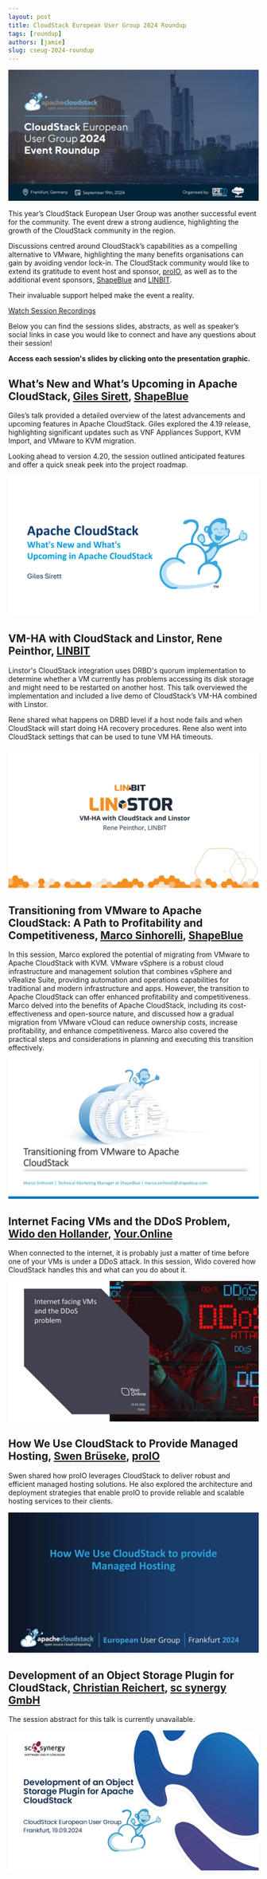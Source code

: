```yaml
---
layout: post
title: CloudStack European User Group 2024 Roundup
tags: [roundup]
authors: [jamie]
slug: cseug-2024-roundup
---
```



![](header.jpg "2024 CSEUG Frankfurt roundup header")

This year’s CloudStack European User Group was another successful
event for the community. The event drew a strong audience,
highlighting the growth of the CloudStack community in the region.

<!-- truncate -->

Discussions centred around CloudStack’s capabilities as a compelling
alternative to VMware, highlighting the many benefits organisations
can gain by avoiding vendor lock-in. The CloudStack community would
like to extend its gratitude to event host and sponsor,
[proIO](https://www.proio.com/), as well as to the additional event
sponsors, [ShapeBlue](https://www.shapeblue.com/) and
[LINBIT](https://linbit.com/).

Their invaluable support helped make the event a reality.

<div class="col col-3 col-lg text-center">
<a class="button button--primary" href="https://www.youtube.com/playlist?list=PLnIKk7GjgFlbXgKta_5Wu8rlDIHsqz407" target="_blank">Watch Session Recordings</a>
</div>
<p/>
Below you can find the sessions slides, abstracts, as well as
speaker’s social links in case you would like to connect and have any
questions about their session!

**Access each session's slides by clicking onto the presentation graphic.**

## What’s New and What’s Upcoming in Apache CloudStack, [Giles Sirett](https://www.linkedin.com/in/gilessirett/), [ShapeBlue](https://www.shapeblue.com/)

Giles’s talk provided a detailed overview of the latest advancements and upcoming features in Apache CloudStack. Giles explored the 4.19 release, highlighting significant updates such as VNF Appliances Support, KVM Import, and VMware to KVM migration.

Looking ahead to version 4.20, the session outlined anticipated features and offer a quick sneak peek into the project roadmap.

[![](4.20-preview.png "What's new in 4.20 - slides")](https://www.slideshare.net/slideshow/embed_code/key/mRYMTfOFJBdFbL)

## VM-HA with CloudStack and Linstor, Rene Peinthor, [LINBIT](https://linbit.com)

Linstor's CloudStack integration uses DRBD's quorum implementation to determine whether a VM currently has problems accessing its disk storage and might need to be restarted on another host. This talk overviewed the implementation and included a live demo of CloudStack’s VM-HA combined with Linstor.

Rene shared what happens on DRBD level if a host node fails and when CloudStack will start doing HA recovery procedures. Rene also went into CloudStack settings that can be used to tune VM HA timeouts.

[![](linbit.png "VM-HA with LinStor - slides")](https://www.slideshare.net/slideshow/embed_code/key/NQsVZt1rkDPbLF)

## Transitioning from VMware to Apache CloudStack: A Path to Profitability and Competitiveness, [Marco Sinhorelli](https://www.linkedin.com/in/msinhore/), [ShapeBlue](https://www.shapeblue.com/)

In this session, Marco explored the potential of migrating from VMware to Apache CloudStack with KVM. VMware vSphere is a robust cloud infrastructure and management solution that combines vSphere and vRealize Suite, providing automation and operations capabilities for traditional and modern infrastructure and apps. However, the transition to Apache CloudStack can offer enhanced profitability and competitiveness. Marco delved into the benefits of Apache CloudStack, including its cost-effectiveness and open-source nature, and discussed how a gradual migration from VMware vCloud can reduce ownership costs, increase profitability, and enhance competitiveness. Marco also covered the practical steps and considerations in planning and executing this transition effectively.

[![](transitioning.png "transitioning away from vmware - slides")](https://www.slideshare.net/slideshow/embed_code/key/MTqaiZfT3UGqBx)

## Internet Facing VMs and the DDoS Problem, [Wido den Hollander](https://www.linkedin.com/in/widodh/), [Your.Online](https://your.online/)

When connected to the internet, it is probably just a matter of time before one of your VMs is under a DDoS attack. In this session, Wido covered how CloudStack handles this and what can you do about it.

[![](ddos.png "Internet Facing VMs and the DDoS Problem - slides")](https://www.slideshare.net/slideshow/embed_code/key/nwCRZ4IKbuwhFG)

## How We Use CloudStack to Provide Managed Hosting, [Swen Brüseke](https://www.linkedin.com/in/swen-br%C3%BCseke-391912193), [proIO](https://www.proio.com)

Swen shared how proIO leverages CloudStack to deliver robust and efficient managed hosting solutions. He also explored the architecture and deployment strategies that enable proIO to provide reliable and scalable hosting services to their clients.

[![](managed-hosting.png "How We Use CloudStack to Provide Managed Hosting")](https://www.slideshare.net/slideshow/embed_code/key/2wFRQEGUC7FLX2)

## Development of an Оbject Storage Plugin for CloudStack, [Christian Reichert](https://www.linkedin.com/in/christian-reichert-35569b37), [sc synergy GmbH](https://scsynergy.com/)

The session abstract for this talk is currently unavailable.

[![](object-storage.png "Development of an Оbject Storage Plugin for CloudStack - slides")](https://www.slideshare.net/slideshow/embed_code/key/660h5Uz6twqbRY)
